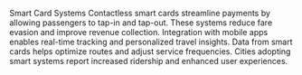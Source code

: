 Smart Card Systems
Contactless smart cards streamline payments by allowing passengers to tap-in and tap-out. These systems reduce fare evasion and improve revenue collection. Integration with mobile apps enables real-time tracking and personalized travel insights. Data from smart cards helps optimize routes and adjust service frequencies. Cities adopting smart systems report increased ridership and enhanced user experiences.
